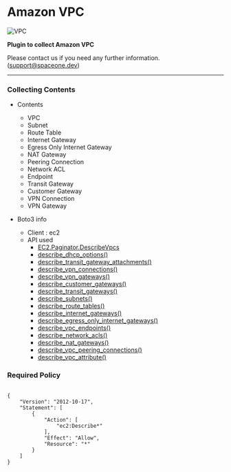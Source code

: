 # Amazon VPC

![VPC](https://spaceone-custom-assets.s3.ap-northeast-2.amazonaws.com/console-assets/icons/cloud-services/aws/Amazon-VPC.svg)

**Plugin to collect Amazon VPC**

Please contact us if you need any further information. (<support@spaceone.dev>)

---

### Collecting Contents

- Contents
  - VPC
  - Subnet
  - Route Table
  - Internet Gateway
  - Egress Only Internet Gateway
  - NAT Gateway
  - Peering Connection
  - Network ACL
  - Endpoint
  - Transit Gateway
  - Customer Gateway
  - VPN Connection
  - VPN Gateway
  

- Boto3 info
  - Client : ec2
  - API used
    - [EC2.Paginator.DescribeVpcs](https://boto3.amazonaws.com/v1/documentation/api/latest/reference/services/ec2.html#EC2.Paginator.DescribeVpcs)
    - [describe_dhcp_options()](https://boto3.amazonaws.com/v1/documentation/api/latest/reference/services/ec2.html#EC2.Client.describe_dhcp_options)
    - [describe_transit_gateway_attachments()](https://boto3.amazonaws.com/v1/documentation/api/latest/reference/services/ec2.html#EC2.Client.describe_transit_gateway_attachments)
    - [describe_vpn_connections()](https://boto3.amazonaws.com/v1/documentation/api/latest/reference/services/ec2.html#EC2.Client.describe_vpn_connections)
    - [describe_vpn_gateways()](https://boto3.amazonaws.com/v1/documentation/api/latest/reference/services/ec2.html#EC2.Client.describe_vpn_gateways)
    - [describe_customer_gateways()](https://boto3.amazonaws.com/v1/documentation/api/latest/reference/services/ec2.html#EC2.Client.describe_customer_gateways)
    - [describe_transit_gateways()](https://boto3.amazonaws.com/v1/documentation/api/latest/reference/services/ec2.html#EC2.Client.describe_transit_gateways)
    - [describe_subnets()](https://boto3.amazonaws.com/v1/documentation/api/latest/reference/services/ec2.html#EC2.Client.describe_subnets)
    - [describe_route_tables()](https://boto3.amazonaws.com/v1/documentation/api/latest/reference/services/ec2.html#EC2.Client.describe_route_tables)
    - [describe_internet_gateways()](https://boto3.amazonaws.com/v1/documentation/api/latest/reference/services/ec2.html#EC2.Client.describe_internet_gateways)
    - [describe_egress_only_internet_gateways()](https://boto3.amazonaws.com/v1/documentation/api/latest/reference/services/ec2.html#EC2.Client.describe_egress_only_internet_gateways)
    - [describe_vpc_endpoints()](https://boto3.amazonaws.com/v1/documentation/api/latest/reference/services/ec2.html#EC2.Client.describe_vpc_endpoints)
    - [describe_network_acls()](https://boto3.amazonaws.com/v1/documentation/api/latest/reference/services/ec2.html#EC2.Client.describe_network_acls)
    - [describe_nat_gateways()](https://boto3.amazonaws.com/v1/documentation/api/latest/reference/services/ec2.html#EC2.Client.describe_nat_gateways)
    - [describe_vpc_peering_connections()](https://boto3.amazonaws.com/v1/documentation/api/latest/reference/services/ec2.html#EC2.Client.describe_vpc_peering_connections)
    - [describe_vpc_attribute()](https://boto3.amazonaws.com/v1/documentation/api/latest/reference/services/ec2.html#EC2.Client.describe_vpc_attribute)


### Required Policy
  
<pre>
<code>
{
    "Version": "2012-10-17",
    "Statement": [
        {
            "Action": [
                "ec2:Describe*"
            ],
            "Effect": "Allow",
            "Resource": "*"
        }
    ]
}
</code>
</pre>